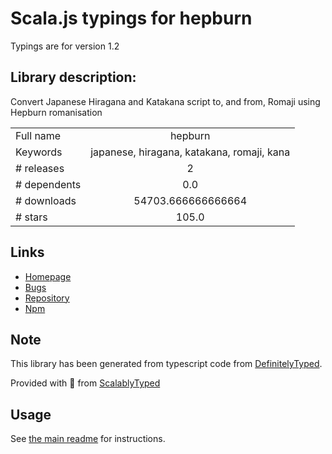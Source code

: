 
# Scala.js typings for hepburn

Typings are for version 1.2

## Library description:
Convert Japanese Hiragana and Katakana script to, and from, Romaji using Hepburn romanisation

|                    |                 |
| ------------------ | :-------------: |
| Full name          | hepburn |
| Keywords           | japanese, hiragana, katakana, romaji, kana |
| # releases         | 2 |
| # dependents       | 0.0 |
| # downloads        | 54703.666666666664 |
| # stars            | 105.0 |

## Links
- [Homepage](https://github.com/lovell/hepburn#readme)
- [Bugs](https://github.com/lovell/hepburn/issues)
- [Repository](https://github.com/lovell/hepburn)
- [Npm](https://www.npmjs.com/package/hepburn)
    


## Note
This library has been generated from typescript code from [DefinitelyTyped](https://definitelytyped.org).

Provided with :purple_heart: from [ScalablyTyped](https://github.com/oyvindberg/ScalablyTyped)

## Usage
See [the main readme](../../readme.md) for instructions.


